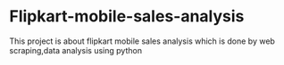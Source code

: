 # Flipkart-mobile-sales-analysis
This project is about flipkart mobile sales analysis which is done by web scraping,data analysis using python
